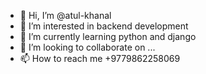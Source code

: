 - 👋 Hi, I’m @atul-khanal
- 👀 I’m interested in backend development
- 🌱 I’m currently learning python and django   
- 💞️ I’m looking to collaborate on ...
- 📫 How to reach me +9779862258069

<!---
atul-khanal/atul-khanal is a ✨ special ✨ repository because its `README.md` (this file) appears on your GitHub profile.
You can click the Preview link to take a look at your changes.
--->
